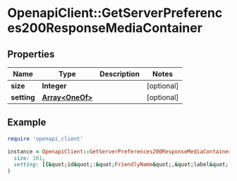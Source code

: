 # OpenapiClient::GetServerPreferences200ResponseMediaContainer

## Properties

| Name | Type | Description | Notes |
| ---- | ---- | ----------- | ----- |
| **size** | **Integer** |  | [optional] |
| **setting** | [**Array&lt;OneOf&gt;**](OneOf.md) |  | [optional] |

## Example

```ruby
require 'openapi_client'

instance = OpenapiClient::GetServerPreferences200ResponseMediaContainer.new(
  size: 161,
  setting: [{&quot;id&quot;:&quot;FriendlyName&quot;,&quot;label&quot;:&quot;Friendly name&quot;,&quot;summary&quot;:&quot;This name will be used to identify this media server to other computers on your network. If you leave it blank, your computer&#39;s name will be used instead.&quot;,&quot;type&quot;:&quot;text&quot;,&quot;default&quot;:&quot;&quot;,&quot;value&quot;:&quot;Hera&quot;,&quot;hidden&quot;:false,&quot;advanced&quot;:false,&quot;group&quot;:&quot;general&quot;},{&quot;id&quot;:&quot;ScheduledLibraryUpdateInterval&quot;,&quot;label&quot;:&quot;Library scan interval&quot;,&quot;summary&quot;:&quot;&quot;,&quot;type&quot;:&quot;int&quot;,&quot;default&quot;:3600,&quot;value&quot;:3600,&quot;hidden&quot;:false,&quot;advanced&quot;:false,&quot;group&quot;:&quot;library&quot;,&quot;enumValues&quot;:&quot;900:every 15 minutes|1800:every 30 minutes|3600:hourly|7200:every 2 hours|21600:every 6 hours|43200:every 12 hours|86400:daily&quot;}]
)
```


